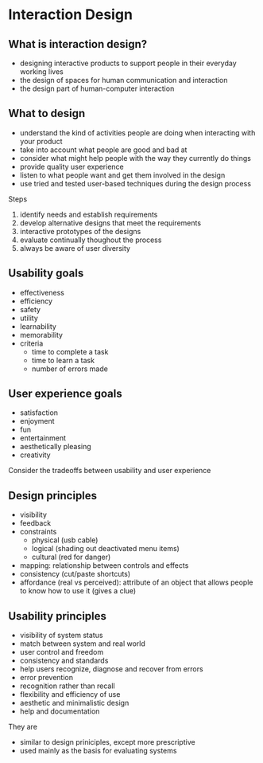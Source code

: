 # Interaction Design

## What is interaction design?
- designing interactive products to support people in their everyday working lives
- the design of spaces for human communication and interaction
- the design part of human-computer interaction

## What to design
- understand the kind of activities people are doing when interacting with your product
- take into account what people are good and bad at
- consider what might help people with the way they currently do things
- provide quality user experience
- listen to what people want and get them involved in the design
- use tried and tested user-based techniques during the design process

Steps
1. identify needs and establish requirements
2. develop alternative designs that meet the requirements
3. interactive prototypes of the designs
4. evaluate continually thoughout the process
5. always be aware of user diversity

## Usability goals
- effectiveness
- efficiency
- safety
- utility
- learnability
- memorability
- criteria
  - time to complete a task
  - time to learn a task
  - number of errors made

## User experience goals
- satisfaction
- enjoyment
- fun
- entertainment
- aesthetically pleasing
- creativity

Consider the tradeoffs between usability and user experience

## Design principles
- visibility
- feedback
- constraints
  - physical (usb cable)
  - logical (shading out deactivated menu items)
  - cultural (red for danger)
- mapping: relationship between controls and effects
- consistency (cut/paste shortcuts)
- affordance (real vs perceived): attribute of an object that allows people to know how to use it (gives a clue)

## Usability principles
- visibility of system status
- match between system and real world
- user control and freedom
- consistency and standards
- help users recognize, diagnose and recover from errors
- error prevention
- recognition rather than recall
- flexibility and efficiency of use
- aesthetic and minimalistic design
- help and documentation

They are
- similar to design priniciples, except more prescriptive
- used mainly as the basis for evaluating systems


